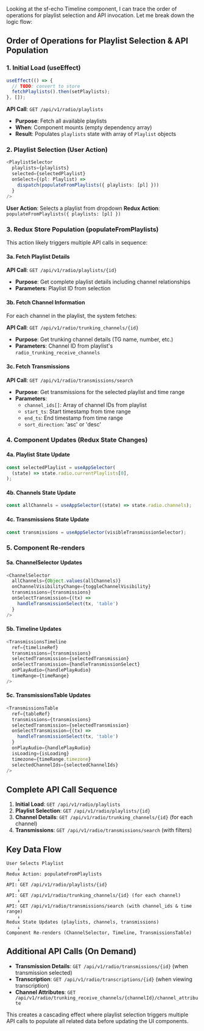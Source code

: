 Looking at the sf-echo Timeline component, I can trace the order of operations for playlist selection and API invocation. Let me break down the logic flow:

## **Order of Operations for Playlist Selection & API Population**

### **1. Initial Load (useEffect)**
```typescript
useEffect(() => {
  // TODO: convert to store
  fetchPlaylists().then(setPlaylists);
}, []);
```

**API Call**: `GET /api/v1/radio/playlists`
- **Purpose**: Fetch all available playlists
- **When**: Component mounts (empty dependency array)
- **Result**: Populates `playlists` state with array of `Playlist` objects

### **2. Playlist Selection (User Action)**
```typescript
<PlaylistSelector
  playlists={playlists}
  selected={selectedPlaylist}
  onSelect={(pl: Playlist) =>
    dispatch(populateFromPlaylists({ playlists: [pl] }))
  }
/>
```

**User Action**: Selects a playlist from dropdown
**Redux Action**: `populateFromPlaylists({ playlists: [pl] })`

### **3. Redux Store Population (populateFromPlaylists)**
This action likely triggers multiple API calls in sequence:

#### **3a. Fetch Playlist Details**
**API Call**: `GET /api/v1/radio/playlists/{id}`
- **Purpose**: Get complete playlist details including channel relationships
- **Parameters**: Playlist ID from selection

#### **3b. Fetch Channel Information**
For each channel in the playlist, the system fetches:

**API Call**: `GET /api/v1/radio/trunking_channels/{id}`
- **Purpose**: Get trunking channel details (TG name, number, etc.)
- **Parameters**: Channel ID from playlist's `radio_trunking_receive_channels`

#### **3c. Fetch Transmissions**
**API Call**: `GET /api/v1/radio/transmissions/search`
- **Purpose**: Get transmissions for the selected playlist and time range
- **Parameters**: 
  - `channel_ids[]`: Array of channel IDs from playlist
  - `start_ts`: Start timestamp from time range
  - `end_ts`: End timestamp from time range
  - `sort_direction`: 'asc' or 'desc'

### **4. Component Updates (Redux State Changes)**

#### **4a. Playlist State Update**
```typescript
const selectedPlaylist = useAppSelector(
  (state) => state.radio.currentPlaylists[0],
);
```

#### **4b. Channels State Update**
```typescript
const allChannels = useAppSelector((state) => state.radio.channels);
```

#### **4c. Transmissions State Update**
```typescript
const transmissions = useAppSelector(visibleTransmissionSelector);
```

### **5. Component Re-renders**

#### **5a. ChannelSelector Updates**
```typescript
<ChannelSelector
  allChannels={Object.values(allChannels)}
  onChannelVisibilityChange={toggleChannelVisibility}
  transmissions={transmissions}
  onSelectTransmission={(tx) =>
    handleTransmissionSelect(tx, 'table')
  }
/>
```

#### **5b. Timeline Updates**
```typescript
<TransmissionsTimeline
  ref={timelineRef}
  transmissions={transmissions}
  selectedTransmission={selectedTransmission}
  onSelectTransmission={handleTransmissionSelect}
  onPlayAudio={handlePlayAudio}
  timeRange={timeRange}
/>
```

#### **5c. TransmissionsTable Updates**
```typescript
<TransmissionsTable
  ref={tableRef}
  transmissions={transmissions}
  selectedTransmission={selectedTransmission}
  onSelectTransmission={(tx) =>
    handleTransmissionSelect(tx, 'table')
  }
  onPlayAudio={handlePlayAudio}
  isLoading={isLoading}
  timezone={timeRange.timezone}
  selectedChannelIds={selectedChannelIds}
/>
```

## **Complete API Call Sequence**

1. **Initial Load**: `GET /api/v1/radio/playlists`
2. **Playlist Selection**: `GET /api/v1/radio/playlists/{id}`
3. **Channel Details**: `GET /api/v1/radio/trunking_channels/{id}` (for each channel)
4. **Transmissions**: `GET /api/v1/radio/transmissions/search` (with filters)

## **Key Data Flow**

```
User Selects Playlist
    ↓
Redux Action: populateFromPlaylists
    ↓
API: GET /api/v1/radio/playlists/{id}
    ↓
API: GET /api/v1/radio/trunking_channels/{id} (for each channel)
    ↓
API: GET /api/v1/radio/transmissions/search (with channel_ids & time range)
    ↓
Redux State Updates (playlists, channels, transmissions)
    ↓
Component Re-renders (ChannelSelector, Timeline, TransmissionsTable)
```

## **Additional API Calls (On Demand)**

- **Transmission Details**: `GET /api/v1/radio/transmissions/{id}` (when transmission selected)
- **Transcription**: `GET /api/v1/radio/transcriptions/{id}` (when viewing transcription)
- **Channel Attributes**: `GET /api/v1/radio/trunking_receive_channels/{channelId}/channel_attribute`

This creates a cascading effect where playlist selection triggers multiple API calls to populate all related data before updating the UI components.